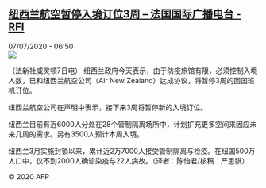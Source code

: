 <!--1594101273000-->
[纽西兰航空暂停入境订位3周 – 法国国际广播电台 - RFI](http://www.rfi.fr//cn/contenu/20200707-%E7%BA%BD%E8%A5%BF%E5%85%B0%E8%88%AA%E7%A9%BA%E6%9A%82%E5%81%9C%E5%85%A5%E5%A2%83%E8%AE%A2%E4%BD%8D3%E5%91%A8)
------

<div>07/07/2020 - 06:50</div><img src="https://s.rfi.fr/media/display/fb3dbc8e-c010-11ea-b445-005056bf87d6/w:310/p:16x9/int0010b.200707125002.jpg"><div class="t-content__body u-clearfix"><div class="m-interstitial"></div><p>（法新社威灵顿7日电）    纽西兰政府今天表示，由于防疫旅馆有限，必须控制入境人数，已和纽西兰航空公司（Air New Zealand）达成协议，将暂停3周的回国班机订位。</p><p>    纽西兰航空公司在声明中表示，接下来3周将暂停新的入境订位。</p><p>    纽西兰目前有近6000人分处在28个管制隔离场所中，计划扩充更多空间来因应未来几周的需求。另有3500人预计本周入境。</p><p>    纽西兰3月实施封锁以来，累计近2万7000人接受管制隔离与检疫。在纽国500万人口中，仅不到2000人确诊染疫与22人病故。（译者：陈怡君/核稿：严思祺）</p><p></p><p class="t-copyright">© 2020 AFP</p>        </div>
